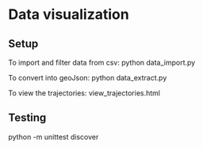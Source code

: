 Data visualization
==========================

Setup
-----

To import and filter data from csv:
    python data_import.py

To convert into geoJson:
    python data_extract.py

To view the trajectories:
    view_trajectories.html


Testing
-------

python -m unittest discover